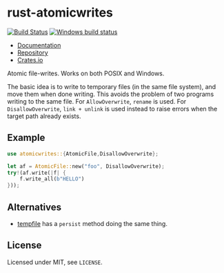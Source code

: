 # rust-atomicwrites

[![Build Status](https://travis-ci.org/untitaker/rust-atomicwrites.svg?branch=master)](https://travis-ci.org/untitaker/rust-atomicwrites)
[![Windows build status](https://ci.appveyor.com/api/projects/status/h6642x2d54xl0sev?svg=true)](https://ci.appveyor.com/project/untitaker/rust-atomicwrites)

- [Documentation](https://docs.rs/crate/atomicwrites)
- [Repository](https://github.com/untitaker/rust-atomicwrites)
- [Crates.io](https://crates.io/crates/atomicwrites)

Atomic file-writes. Works on both POSIX and Windows.

The basic idea is to write to temporary files (in the same file
system), and move them when done writing.
This avoids the problem of two programs writing to the same file. For
`AllowOverwrite`, `rename` is used. For `DisallowOverwrite`, `link + unlink` is
used instead to raise errors when the target path already exists.

## Example

```rust
use atomicwrites::{AtomicFile,DisallowOverwrite};

let af = AtomicFile::new("foo", DisallowOverwrite);
try!(af.write(|f| {
    f.write_all(b"HELLO")
}));
```

## Alternatives

- [tempfile](https://github.com/Stebalien/tempfile) has a `persist` method doing the same thing.

## License

Licensed under MIT, see ``LICENSE``.
